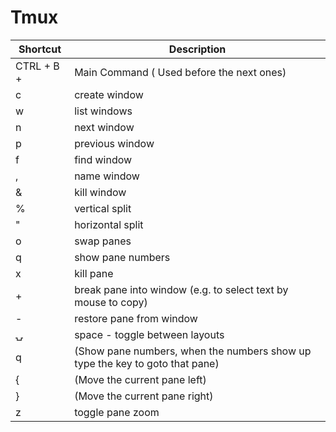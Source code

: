 # Tmux


Shortcut | Description
-|-
CTRL + B + | Main Command ( Used before the next ones)
c | create window
w | list windows
n | next window
p | previous window
f | find window
, | name window
& | kill window
% | vertical split
" | horizontal split
o | swap panes
q | show pane numbers
x | kill pane
+ | break pane into window (e.g. to select text by mouse to copy)
- | restore pane from window
⍽ | space - toggle between layouts
<prefix> q | (Show pane numbers, when the numbers show up type the key to goto that pane)
<prefix> { | (Move the current pane left)
<prefix> } | (Move the current pane right)
<prefix> z | toggle pane zoom
